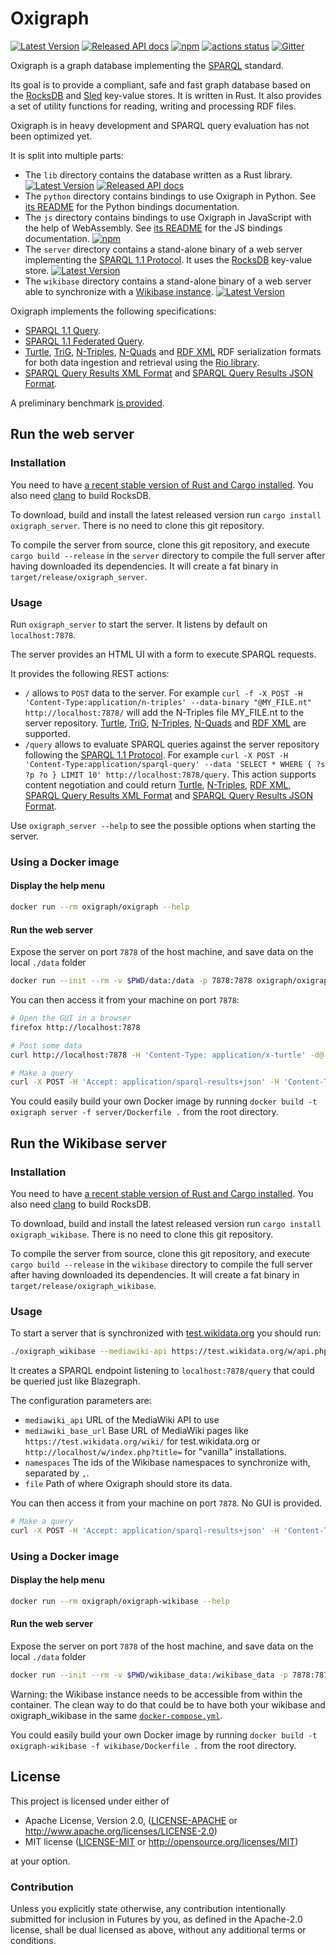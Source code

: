 Oxigraph
========

[![Latest Version](https://img.shields.io/crates/v/oxigraph.svg)](https://crates.io/crates/oxigraph) 
[![Released API docs](https://docs.rs/oxigraph/badge.svg)](https://docs.rs/oxigraph)
[![npm](https://img.shields.io/npm/v/oxigraph)](https://www.npmjs.com/package/oxigraph)
[![actions status](https://github.com/oxigraph/oxigraph/workflows/build/badge.svg)](https://github.com/oxigraph/oxigraph/actions)
[![Gitter](https://badges.gitter.im/oxigraph/community.svg)](https://gitter.im/oxigraph/community?utm_source=badge&utm_medium=badge&utm_campaign=pr-badge)

Oxigraph is a graph database implementing the [SPARQL](https://www.w3.org/TR/sparql11-overview/) standard.

Its goal is to provide a compliant, safe and fast graph database based on the [RocksDB](https://rocksdb.org/) and [Sled](https://sled.rs/) key-value stores.
It is written in Rust.
It also provides a set of utility functions for reading, writing and processing RDF files.

Oxigraph is in heavy development and SPARQL query evaluation has not been optimized yet.

It is split into multiple parts:
* The `lib` directory contains the database written as a Rust library.
[![Latest Version](https://img.shields.io/crates/v/oxigraph.svg)](https://crates.io/crates/oxigraph) 
[![Released API docs](https://docs.rs/oxigraph/badge.svg)](https://docs.rs/oxigraph)
* The `python` directory contains bindings to use Oxigraph in Python. See [its README](https://github.com/oxigraph/oxigraph/blob/master/python/README.md) for the Python bindings documentation.
* The `js` directory contains bindings to use Oxigraph in JavaScript with the help of WebAssembly. See [its README](https://github.com/oxigraph/oxigraph/blob/master/js/README.md) for the JS bindings documentation.
[![npm](https://img.shields.io/npm/v/oxigraph)](https://www.npmjs.com/package/oxigraph)
* The `server` directory contains a stand-alone binary of a web server implementing the [SPARQL 1.1 Protocol](https://www.w3.org/TR/sparql11-protocol/). It uses the [RocksDB](https://rocksdb.org/) key-value store.
[![Latest Version](https://img.shields.io/crates/v/oxigraph_server.svg)](https://crates.io/crates/oxigraph_server) 
* The `wikibase` directory contains a stand-alone binary of a web server able to synchronize with a [Wikibase instance](https://wikiba.se/).
[![Latest Version](https://img.shields.io/crates/v/oxigraph_wikibase.svg)](https://crates.io/crates/oxigraph_wikibase) 

Oxigraph implements the following specifications:
* [SPARQL 1.1 Query](https://www.w3.org/TR/sparql11-query/).
* [SPARQL 1.1 Federated Query](https://www.w3.org/TR/sparql11-federated-query/).
* [Turtle](https://www.w3.org/TR/turtle/), [TriG](https://www.w3.org/TR/trig/), [N-Triples](https://www.w3.org/TR/n-triples/), [N-Quads](https://www.w3.org/TR/n-quads/) and [RDF XML](https://www.w3.org/TR/rdf-syntax-grammar/) RDF serialization formats for both data ingestion and retrieval using the [Rio library](https://github.com/oxigraph/rio).
* [SPARQL Query Results XML Format](http://www.w3.org/TR/rdf-sparql-XMLres/) and [SPARQL Query Results JSON Format](https://www.w3.org/TR/sparql11-results-json/).

A preliminary benchmark [is provided](bench/README.md).

## Run the web server

### Installation

You need to have [a recent stable version of Rust and Cargo installed](https://www.rust-lang.org/tools/install). You also need [clang](https://clang.llvm.org/) to build RocksDB.

To download, build and install the latest released version run `cargo install oxigraph_server`.
There is no need to clone this git repository.

To compile the server from source, clone this git repository, and execute `cargo build --release` in the `server` directory to compile the full server after having downloaded its dependencies.
It will create a fat binary in `target/release/oxigraph_server`.

### Usage

Run `oxigraph_server` to start the server. It listens by default on `localhost:7878`.

The server provides an HTML UI with a form to execute SPARQL requests.

It provides the following REST actions:
* `/` allows to `POST` data to the server.
  For example `curl -f -X POST -H 'Content-Type:application/n-triples' --data-binary "@MY_FILE.nt" http://localhost:7878/`
  will add the N-Triples file MY_FILE.nt to the server repository. [Turtle](https://www.w3.org/TR/turtle/), [TriG](https://www.w3.org/TR/trig/), [N-Triples](https://www.w3.org/TR/n-triples/), [N-Quads](https://www.w3.org/TR/n-quads/) and [RDF XML](https://www.w3.org/TR/rdf-syntax-grammar/) are supported.
* `/query` allows to evaluate SPARQL queries against the server repository following the [SPARQL 1.1 Protocol](https://www.w3.org/TR/sparql11-protocol/#query-operation).
  For example `curl -X POST -H 'Content-Type:application/sparql-query' --data 'SELECT * WHERE { ?s ?p ?o } LIMIT 10' http://localhost:7878/query`.
  This action supports content negotiation and could return [Turtle](https://www.w3.org/TR/turtle/), [N-Triples](https://www.w3.org/TR/n-triples/), [RDF XML](https://www.w3.org/TR/rdf-syntax-grammar/), [SPARQL Query Results XML Format](http://www.w3.org/TR/rdf-sparql-XMLres/) and [SPARQL Query Results JSON Format](https://www.w3.org/TR/sparql11-results-json/).


Use `oxigraph_server --help` to see the possible options when starting the server.

### Using a Docker image

#### Display the help menu
```sh
docker run --rm oxigraph/oxigraph --help
```

#### Run the web server
Expose the server on port `7878` of the host machine, and save data on the local `./data` folder
```sh
docker run --init --rm -v $PWD/data:/data -p 7878:7878 oxigraph/oxigraph -b 0.0.0.0:7878 -f /data
```

You can then access it from your machine on port `7878`:
```sh
# Open the GUI in a browser
firefox http://localhost:7878

# Post some data
curl http://localhost:7878 -H 'Content-Type: application/x-turtle' -d@./data.ttl

# Make a query
curl -X POST -H 'Accept: application/sparql-results+json' -H 'Content-Type: application/sparql-query' --data 'SELECT * WHERE { ?s ?p ?o } LIMIT 10' http://localhost:7878/query
```

You could easily build your own Docker image by running `docker build -t oxigraph server -f server/Dockerfile .` from the root directory.

## Run the Wikibase server

### Installation

You need to have [a recent stable version of Rust and Cargo installed](https://www.rust-lang.org/tools/install). You also need [clang](https://clang.llvm.org/) to build RocksDB.

To download, build and install the latest released version run `cargo install oxigraph_wikibase`.
There is no need to clone this git repository.

To compile the server from source, clone this git repository, and execute `cargo build --release` in the `wikibase` directory to compile the full server after having downloaded its dependencies.
It will create a fat binary in `target/release/oxigraph_wikibase`.

### Usage

To start a server that is synchronized with [test.wikidata.org](https://test.wikidata.org) you should run:
```bash
./oxigraph_wikibase --mediawiki-api https://test.wikidata.org/w/api.php --mediawiki-base-url https://test.wikidata.org/wiki/ --namespaces 0,120 --file test.wikidata
```

It creates a SPARQL endpoint listening to `localhost:7878/query` that could be queried just like Blazegraph.

The configuration parameters are:
* `mediawiki_api` URL of the MediaWiki API to use
* `mediawiki_base_url` Base URL of MediaWiki pages like `https://test.wikidata.org/wiki/` for test.wikidata.org or `http://localhost/w/index.php?title=` for "vanilla" installations.
* `namespaces` The ids of the Wikibase namespaces to synchronize with, separated by `,`.
* `file` Path of where Oxigraph should store its data.


You can then access it from your machine on port `7878`. No GUI is provided.
```sh
# Make a query
curl -X POST -H 'Accept: application/sparql-results+json' -H 'Content-Type: application/sparql-query' --data 'SELECT * WHERE { ?s ?p ?o } LIMIT 10' http://localhost:7878/query
```
### Using a Docker image

#### Display the help menu
```sh
docker run --rm oxigraph/oxigraph-wikibase --help
```

#### Run the web server
Expose the server on port `7878` of the host machine, and save data on the local `./data` folder
```sh
docker run --init --rm -v $PWD/wikibase_data:/wikibase_data -p 7878:7878 oxigraph/oxigraph-wikibase -b 0.0.0.0:7878 -f /wikibase_data --mediawiki-api http://some.wikibase.instance/w/api.php --mediawiki-base-url http://some.wikibase.instance/wiki/
```

Warning: the Wikibase instance needs to be accessible from within the container.
The clean way to do that could be to have both your wikibase and oxigraph_wikibase in the same [`docker-compose.yml`](https://docs.docker.com/compose/).

You could easily build your own Docker image by running `docker build -t oxigraph-wikibase -f wikibase/Dockerfile .` from the root directory.

## License

This project is licensed under either of

 * Apache License, Version 2.0, ([LICENSE-APACHE](LICENSE-APACHE) or
   http://www.apache.org/licenses/LICENSE-2.0)
 * MIT license ([LICENSE-MIT](LICENSE-MIT) or
   http://opensource.org/licenses/MIT)
   
at your option.


### Contribution

Unless you explicitly state otherwise, any contribution intentionally submitted for inclusion in Futures by you, as defined in the Apache-2.0 license, shall be dual licensed as above, without any additional terms or conditions.

